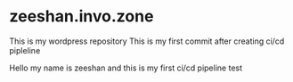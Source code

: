 # zeeshan.invo.zone
This is my wordpress repository
This is my first commit after creating ci/cd pipleline


Hello my name is zeeshan and this is my first ci/cd pipeline test
